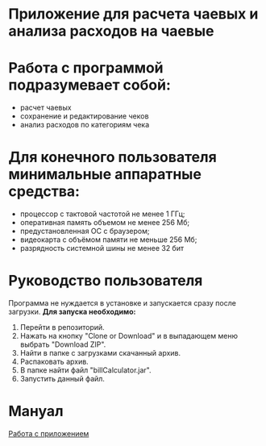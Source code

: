 # Приложение для расчета чаевых и анализа расходов на чаевые

# Работа с программой подразумевает собой:
* расчет чаевых
* сохранение и редактирование чеков
* анализ расходов по категориям чека

# Для конечного пользователя минимальные аппаратные средства: 
* процессор с тактовой частотой не менее 1 ГГц; 
* оперативная память объемом не менее 256 Мб; 
* предустановленная ОС с браузером; 
* видеокарта с объёмом памяти не меньше 256 Мб; 
* разрядность системной шины не менее 32 бит

# Руководство пользователя
Программа не нуждается в установке и запускается сразу после загрузки.
**Для запуска необходимо:** 
1. Перейти в репозиторий.
2. Нажать на кнопку "Clone or Download" и в выпадающем меню выбрать "Download ZIP".
3. Найти в папке с загрузками скачанный архив.
4. Распаковать архив.
5. В папке найти файл "billCalculator.jar".
6. Запустить данный файл.

# Мануал
[Работа с приложением](https://github.com/Alex-Machine/pm02/wiki/Работа-с-приложением)
